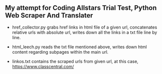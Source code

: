 ## My attempt for Coding Allstars Trial Test, Python Web Scraper And Translater

- href_collector.py grabs href links in html file of a given url, concatenates relative urls with absolute url, writes down all the links in a txt file line by line.

- html_leech.py reads the txt file mentioned above, writes down html content regarding subpages within the main url.

- linkos.txt contains the scraped urls from given url, at this case, https://www.classcentral.com/

